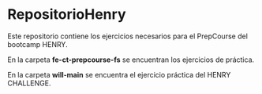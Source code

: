 # RepositorioHenry

Este repositorio contiene los ejercicios necesarios para el PrepCourse del
bootcamp HENRY.

En la carpeta **fe-ct-prepcourse-fs** se encuentran los ejercicios de práctica.

En la carpeta **will-main** se encuentra el ejercicio práctica del HENRY CHALLENGE.
